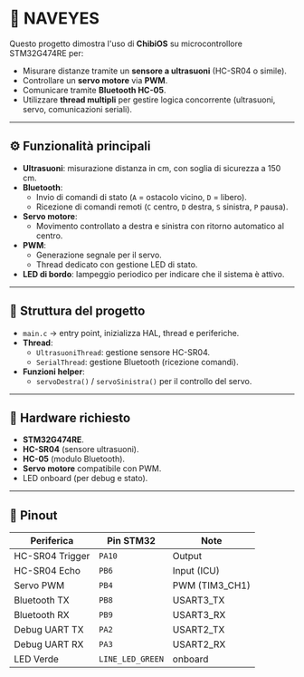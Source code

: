 # 🚦 NAVEYES

Questo progetto dimostra l'uso di **ChibiOS** su microcontrollore STM32G474RE per:
- Misurare distanze tramite un **sensore a ultrasuoni** (HC-SR04 o simile).
- Controllare un **servo motore** via **PWM**.
- Comunicare tramite **Bluetooth HC-05**.
- Utilizzare **thread multipli** per gestire logica concorrente (ultrasuoni, servo, comunicazioni seriali).

---

## ⚙️ Funzionalità principali
- **Ultrasuoni**: misurazione distanza in cm, con soglia di sicurezza a 150 cm.
- **Bluetooth**:
  - Invio di comandi di stato (`A` = ostacolo vicino, `D` = libero).
  - Ricezione di comandi remoti (`C` centro, `D` destra, `S` sinistra, `P` pausa).
- **Servo motore**:
  - Movimento controllato a destra e sinistra con ritorno automatico al centro.
- **PWM**:
  - Generazione segnale per il servo.
  - Thread dedicato con gestione LED di stato.
- **LED di bordo**: lampeggio periodico per indicare che il sistema è attivo.

---

## 🧩 Struttura del progetto
- `main.c` → entry point, inizializza HAL, thread e periferiche.
- **Thread**:
  - `UltrasuoniThread`: gestione sensore HC-SR04.
  - `SerialThread`: gestione Bluetooth (ricezione comandi).
- **Funzioni helper**:
  - `servoDestra()` / `servoSinistra()` per il controllo del servo.

---

## 📡 Hardware richiesto
- **STM32G474RE**.
- **HC-SR04** (sensore ultrasuoni).
- **HC-05** (modulo Bluetooth).
- **Servo motore** compatibile con PWM.
- LED onboard (per debug e stato).

---

## 🔌 Pinout
| Periferica       | Pin STM32 | Note            |
|------------------|-----------|-----------------|
| HC-SR04 Trigger  | `PA10`    | Output          |
| HC-SR04 Echo     | `PB6`     | Input (ICU)     |
| Servo PWM        | `PB4`     | PWM (TIM3_CH1)  |
| Bluetooth TX     | `PB8`     | USART3_TX       |
| Bluetooth RX     | `PB9`     | USART3_RX       |
| Debug UART TX    | `PA2`     | USART2_TX       |
| Debug UART RX    | `PA3`     | USART2_RX       |
| LED Verde        | `LINE_LED_GREEN` | onboard |
